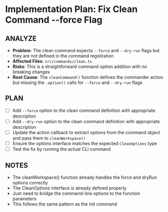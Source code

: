 # Implementation Plan: Fix Clean Command --force Flag

## ANALYZE

- **Problem**: The clean command expects `--force` and `--dry-run` flags but they are not defined in the command registration
- **Affected Files**: `src/commands/clean.ts`
- **Risks**: This is a straightforward command option addition with no breaking changes
- **Root Cause**: The `cleanCommand()` function defines the commander action but missing the `.option()` calls for `--force` and `--dry-run` flags

## PLAN

- [ ] Add `--force` option to the clean command definition with appropriate description
- [ ] Add `--dry-run` option to the clean command definition with appropriate description
- [ ] Update the action callback to extract options from the command object and pass them to `cleanWorkspace()`
- [ ] Ensure the options interface matches the expected `CleanOptions` type
- [ ] Test the fix by running the actual CLI command

## NOTES

- The cleanWorkspace() function already handles the force and dryRun options correctly
- The CleanOptions interface is already defined properly
- Just need to bridge the command-line options to the function parameters
- This follows the same pattern as the init command

